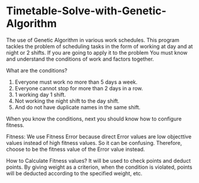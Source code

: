 # Timetable-Solve-with-Genetic-Algorithm
The use of Genetic Algorithm in various work schedules.
This program tackles the problem of scheduling tasks in the form of working at day and at night or 2 shifts.
If you are going to apply it to the problem You must know and understand the conditions of work and factors together.

What are the conditions? 
1.	Everyone must work no more than 5 days a week.
2.	Everyone cannot stop for more than 2 days in a row.
3.	1 working day 1 shift.
4.	Not working the night shift to the day shift.
5.	And do not have duplicate names in the same shift.

When you know the conditions, next you should know how to configure fitness.

Fitness: We use Fitness Error because direct Error values are low objecttive values instead of high fitness values. So it can be confusing. Therefore, choose to be the fitness value of the Error value instead.

How to Calculate Fitness values? It will be used to check points and deduct points. By giving weight as a criterion, when the condition is violated, points will be deducted according to the specified weight, etc.
